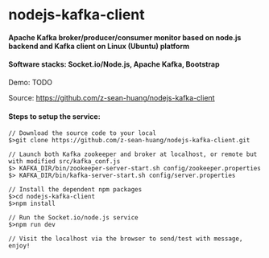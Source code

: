 # nodejs-kafka-client
#### Apache Kafka broker/producer/consumer monitor based on node.js backend and Kafka client on Linux (Ubuntu) platform

#### Software stacks: Socket.io/Node.js, Apache Kafka, Bootstrap

Demo: TODO

Source: https://github.com/z-sean-huang/nodejs-kafka-client

#### Steps to setup the service:
```
// Download the source code to your local
$>git clone https://github.com/z-sean-huang/nodejs-kafka-client.git

// Launch both Kafka zookeeper and broker at localhost, or remote but with modified src/kafka_conf.js
$> KAFKA_DIR/bin/zookeeper-server-start.sh config/zookeeper.properties 
$> KAFKA_DIR/bin/kafka-server-start.sh config/server.properties

// Install the dependent npm packages
$>cd nodejs-kafka-client
$>npm install

// Run the Socket.io/node.js service
$>npm run dev

// Visit the localhost via the browser to send/test with message, enjoy!

```
